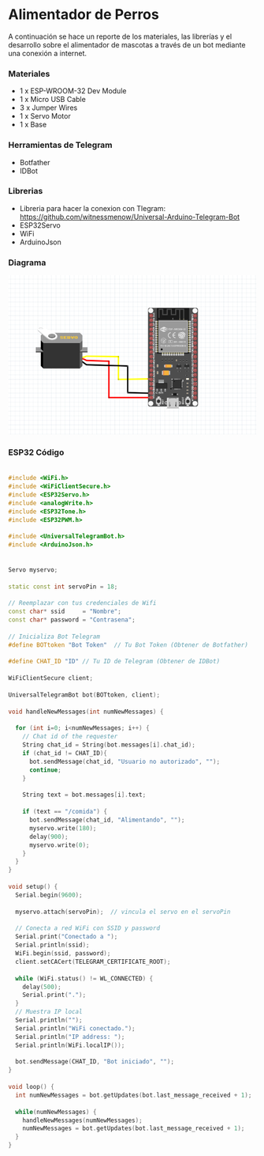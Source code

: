 # Alimentador de Perros 

A continuación se hace un reporte de los materiales, las librerías y el desarrollo sobre el alimentador de mascotas a través de un bot mediante una conexión a internet.

### Materiales

- 1 x ESP-WROOM-32 Dev Module
- 1 x Micro USB Cable
- 3 x Jumper Wires
- 1 x Servo Motor
- 1 x Base

### Herramientas de Telegram

- Botfather
- IDBot

### Librerias

- Libreria para hacer la conexion con Tlegram: https://github.com/witnessmenow/Universal-Arduino-Telegram-Bot
- ESP32Servo
- WiFi
- ArduinoJson

### Diagrama

![image info](img/diagram.png)


### ESP32 Código 

```C++

#include <WiFi.h>
#include <WiFiClientSecure.h>
#include <ESP32Servo.h>
#include <analogWrite.h>
#include <ESP32Tone.h>
#include <ESP32PWM.h>

#include <UniversalTelegramBot.h>
#include <ArduinoJson.h>


Servo myservo;

static const int servoPin = 18;

// Reemplazar con tus credenciales de Wifi
const char* ssid     = "Nombre";
const char* password = "Contrasena";

// Inicializa Bot Telegram
#define BOTtoken "Bot Token"  // Tu Bot Token (Obtener de Botfather)

#define CHAT_ID "ID" // Tu ID de Telegram (Obtener de IDBot)

WiFiClientSecure client;

UniversalTelegramBot bot(BOTtoken, client);

void handleNewMessages(int numNewMessages) {

  for (int i=0; i<numNewMessages; i++) {
    // Chat id of the requester
    String chat_id = String(bot.messages[i].chat_id);
    if (chat_id != CHAT_ID){
      bot.sendMessage(chat_id, "Usuario no autorizado", "");
      continue;
    }

    String text = bot.messages[i].text;

    if (text == "/comida") {
      bot.sendMessage(chat_id, "Alimentando", "");
      myservo.write(180);             
      delay(900);                       
      myservo.write(0);              
    }
  }
}

void setup() {
  Serial.begin(9600);

  myservo.attach(servoPin);  // vincula el servo en el servoPin

  // Conecta a red WiFi con SSID y password
  Serial.print("Conectado a ");
  Serial.println(ssid);
  WiFi.begin(ssid, password);
  client.setCACert(TELEGRAM_CERTIFICATE_ROOT);
  
  while (WiFi.status() != WL_CONNECTED) {
    delay(500);
    Serial.print(".");
  }
  // Muestra IP local 
  Serial.println("");
  Serial.println("WiFi conectado.");
  Serial.println("IP address: ");
  Serial.println(WiFi.localIP());

  bot.sendMessage(CHAT_ID, "Bot iniciado", "");
}

void loop() {
  int numNewMessages = bot.getUpdates(bot.last_message_received + 1);

  while(numNewMessages) {
    handleNewMessages(numNewMessages);
    numNewMessages = bot.getUpdates(bot.last_message_received + 1);
  }
}
